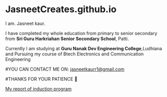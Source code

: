 # JasneetCreates.github.io
I am. Jasneet kaur.
 
I have completed my whole education from primary to senior secondary from **Sri Guru Harkriahan Senior Secondary School**, Patti. 

Currently I am studying at **Guru Nanak Dev Engineering College**,Ludhiana and Pursuing my course of Btech Electronics and Communication Engineering


#YOU CAN CONTACT ME ON: 
jasneetkaurr1@gmail.com


#THANKS FOR YOUR PATIENCE 🙏









[My report of induction program](https://github.com/JasneetCreates/JasneetCreates.github.io/blob/main/Induction.md) 
